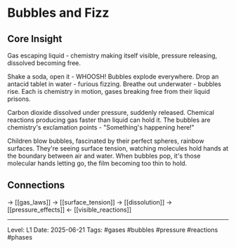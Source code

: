 # Bubbles and Fizz

## Core Insight
Gas escaping liquid - chemistry making itself visible, pressure releasing, dissolved becoming free.

Shake a soda, open it - WHOOSH! Bubbles explode everywhere. Drop an antacid tablet in water - furious fizzing. Breathe out underwater - bubbles rise. Each is chemistry in motion, gases breaking free from their liquid prisons.

Carbon dioxide dissolved under pressure, suddenly released. Chemical reactions producing gas faster than liquid can hold it. The bubbles are chemistry's exclamation points - "Something's happening here!"

Children blow bubbles, fascinated by their perfect spheres, rainbow surfaces. They're seeing surface tension, watching molecules hold hands at the boundary between air and water. When bubbles pop, it's those molecular hands letting go, the film becoming too thin to hold.

## Connections
→ [[gas_laws]]
→ [[surface_tension]]
→ [[dissolution]]
→ [[pressure_effects]]
← [[visible_reactions]]

---
Level: L1
Date: 2025-06-21
Tags: #gases #bubbles #pressure #reactions #phases